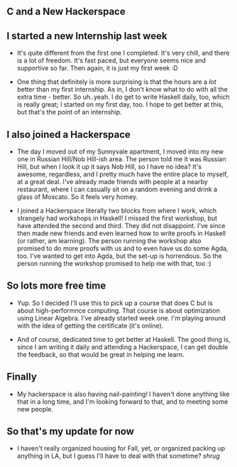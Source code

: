 ## C and a New Hackerspace

## I started a new Internship last week

- It's quite different from the first one I completed. It's very chill, and there is a lot of freedom.
  It's fast paced, but everyone seems nice and supportive so far. Then again, it is just my first week :D
  
- One thing that definitely is more surprising is that the hours are a *lot* better than my first internship.
  As in, I don't know what to do with all the extra time - better. So uh..yeah. I do get to write Haskell
  daily, too, which is really great; I started on my first day, too. I hope to get better at this, but that's
  the point of an internship. 
  
## I also joined a Hackerspace

- The day I moved out of my Sunnyvale apartment, I moved into my new one in Russian Hill/Nob Hill-ish area.
  The person told me it was Russian Hill, but when I look it up it says Nob Hill, so I have no idea?
  It's awesome, regardless, and I pretty much have the entire place to myself, at a great deal. I've already
  made friends with people at a nearby restaurant, where I can casually sit on a random evening and drink
  a glass of Moscato. So it feels very homey. 
  
- I joined a Hackerspace literally two blocks from where I work, which strangely had workshops in Haskell!
  I missed the first workshop, but have attended the second and third. They did not disappoint. I've since
  then made new friends and even learned how to write proofs in Haskell (or rather, am learning).
  The person running the workshop also promised to do more proofs with us and to even have us do some Agda, too.
  I've wanted to get into Agda, but the set-up is horrendous. So the person running the workshop promised to
  help me with that, too :)
  
## So lots more free time
- Yup. So I decided I'll use this to pick up a course that does C but is about high-performnce computing.
  That course is about optimization using Linear Algebra. I've already started week one. I'm playing
  around with the idea of getting the certificate (it's online). 
  
- And of course, dedicated time to get better at Haskell. The good thing is, since I am writing it daily and
  attending a Hackerspace, I can get double the feedback, so that would be great in helping me learn.
  
## Finally

- My hackerspace is also having nail-painting! I haven't done anything like that in a long time, and 
  I'm looking forward to that, and to meeting some new people. 
  
## So that's my update for now

- I haven't really organized housing for Fall, yet, or organized packing up anything in LA, but I guess
  I'll have to deal with that sometime? *shrug*
